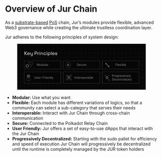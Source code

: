 # Overview of Jur Chain

As a [substrate-based](https://substrate.io/) [PoS](https://www.geeksforgeeks.org/proof-of-stake-pos-in-blockchain/) chain, Jur’s modules provide flexible, advanced Web3 governance while creating the ultimate trustless coordination layer.

Jur adheres to the following principles of system design:

<figure><img src="../.gitbook/assets/14 (1).png" alt=""><figcaption></figcaption></figure>

* **Modular:** Use what you want
* **Flexible:** Each module has different variations of logics, so that a community can select a sub-category that serves their needs
* **Interoperable:** Interact with Jur Chain through cross-chain communication
* **Secure:** Connected to the Polkadot Relay Chain
* **User Friendly:** Jur offers a set of easy-to-use dApps that interact with the Jur Chain
* **Progressively Decentralized:** Starting with the sudo pallet for efficiency and speed of execution Jur Chain will progressively be decentralized until the runtime is completely managed by the JUR token holders
